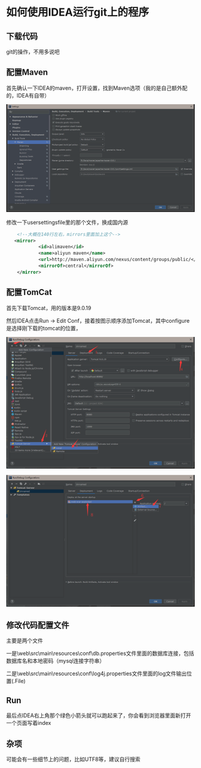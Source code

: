 # 如何使用IDEA运行git上的程序

## 下载代码

git的操作，不用多说吧

## 配置Maven

首先确认一下IDEA的maven，打开设置，找到Maven选项（我的是自己额外配的，IDEA有自带）

![](../images/1.png)

修改一下usersettingsfile里的那个文件，换成国内源

```xml
    <!--大概在140行左右，mirrors里面加上这个-->
   <mirror>  
            <id>alimaven</id>  
            <name>aliyun maven</name>  
            <url>http://maven.aliyun.com/nexus/content/groups/public/</url>  
            <mirrorOf>central</mirrorOf>          
    </mirror>  
```


## 配置TomCat

首先下载Tomcat，用的版本是9.0.19

然后IDEA点击Run -> Edit Conf，接着按图示顺序添加Tomcat，其中configure是选择刚下载的tomcat的位置，

![](../images/2.png)

![](../images/3.png)


## 修改代码配置文件

主要是两个文件

一是\web\src\main\resources\conf\db.properties文件里面的数据库连接，包括数据库名和本地密码（mysql连接字符串）

二是\web\src\main\resources\conf\log4j.properties文件里面的log文件输出位置(.File)

## Run

最后点IDEA右上角那个绿色小箭头就可以跑起来了，你会看到浏览器里面新打开一个页面写着index

##  杂项

可能会有一些细节上的问题，比如UTF8等，建议自行搜索
